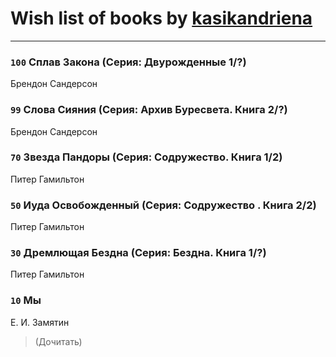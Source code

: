 # Wish list of books by [kasikandriena](http://vk.com/id152488954)
---

### `100` Сплав Закона (Серия: Двурожденные 1/?)
Брендон Сандерсон

### `99` Слова Сияния (Серия: Архив Буресвета. Книга 2/?)
Брендон Сандерсон

### `70` Звезда Пандоры (Серия: Содружество. Книга 1/2)
Питер Гамильтон

### `50` Иуда Освобожденный (Серия: Содружество . Книга 2/2)
Питер Гамильтон

### `30` Дремлющая Бездна (Серия: Бездна. Книга 1/?)
Питер Гамильтон

### `10` Мы
Е. И. Замятин
> (Дочитать)

